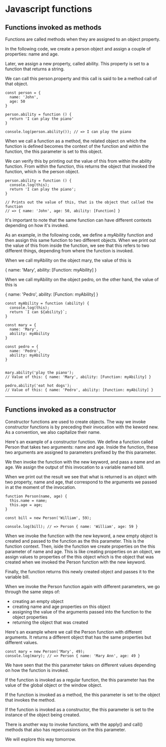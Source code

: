 # Javascript functions



## Functions invoked as methods

Functions are called methods when they are assigned to an object property.

In the following code, we create a person object and assign a couple of
properties: name and age.

Later, we assign a new property, called ability.
This property is set to a function that returns a string.

We can call this person.property and this call is said to be a method call of
that object.

```
const person = {
  name: 'John',
  age: 50
}

person.ability = function () {
  return 'I can play the piano'
}

console.log(person.ability()); // => I can play the piano
```

When we call a function as a method, the related object on which the function is
defined becomes the context of the function and within the function, the this
parameter is set to this object.

We can verify this by printing out the value of this from within the ability
function. From within the function, this returns the object that invoked the
function, which is the person object. 

```
person.ability = function () {
  console.log(this);  
  return 'I can play the piano';
}

// Prints out the value of this, that is the object that called the function
// => { name: 'John', age: 50, ability: [Function] }
```

It's important to note that the same function can have different contexts
depending on how it's invoked.

As an example, in the following code, we define a myAbility function and then
assign this same function to two different objects.
When we print out the value of this  from inside the function, we see that this
refers to two different things, depending from where the function is invoked.

When we call myAbility on the object mary, the value of this is

{ name: 'Mary', ability: [Function: myAbility] }


When we call myAbility on the object pedro, on the other hand, the value of this is

{ name: 'Pedro', ability: [Function: myAbility] }



```
const myAbility = function (ability) {
  console.log(this);
  return `I can ${ability}`;
}

const mary = {
  name: 'Mary',
  ability: myAbility
}

const pedro = {
  name: 'Pedro',
  ability: myAbility
}


mary.ability('play the piano');
// Value of this: { name: 'Mary', ability: [Function: myAbility] }

pedro.ability('eat hot dogs');
// Value of this: { name: 'Pedro', ability: [Function: myAbility] }

```


---



## Functions invoked as a constructor


Constructor functions are used to create objects. The way we invoke constructor
functions is by preceding their invocation with the keword new.
As a convention, we also capitalize their name.

Here's an example of a constructor function. We define a function called Person
that takes two arguments: name and age.
Inside the function, these two arguments are assigned to parameters prefixed by
the this parameter.

We then invoke the function with the new keyword, and pass a name and an age. We
assign the output of this invocation to a variable named bill.

When we print out the result we see that what is returned is an object with two
property, name and age, that correspond to the arguments we passed in at the
moment of the invocation.

```
function Person(name, age) {
  this.name = name;
  this.age = age;
}

const bill = new Person('William', 59);

console.log(bill); // => Person { name: 'William', age: 59 }
```

When we invoke the function with the new keyword, a new empty object is created
and passed to the function as the this parameter. This is the function context.
Then, iside the function we create properties on the this parameter of name and
age.
This is like creating properties on an object, we assign values to properties of
the this object which is the object that was created when we invoked the Person
function with the new keyword.

Finally, the function returns this newly created object and passes it to the
variable bill.

When we invoke the Person function again with different parameters, we go
through the same steps of:

- creating an empty object 
- creating name and age properties on this object
- assigning the value of the arguments passed into the function to the object properties
- returning the object that was created

Here's an example where we call the Person function with different arguments.
It returns a different object that has the same properties but different values.

```
const mary = new Person('Mary', 49);
console.log(mary); // => Person { name: 'Mary Ann', age: 49 }
```

We have seen that the this parameter takes on different values depending on how
the function is invoked.

If the function is invoked as a regular function, the this parameter has the
value of the global object or the window object.

If the function is invoked as a method, the this parameter is set to the object
that invokes the method.

If the function is invoked as a constructor, the this parameter is set to the
instance of the object being created.

There is another way to invoke functions, with the apply() and call() methods
that also has repercussions on the this parameter.

We will explore this way tomorrow.


